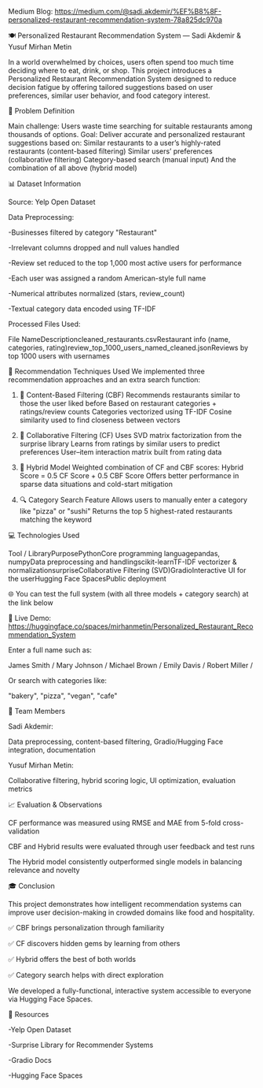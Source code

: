 Medium Blog: https://medium.com/@sadi.akdemir/%EF%B8%8F-personalized-restaurant-recommendation-system-78a825dc970a

🍽️ Personalized Restaurant Recommendation System — Sadi Akdemir & Yusuf Mirhan Metin

In a world overwhelmed by choices, users often spend too much time deciding where to eat, drink, or shop. This project introduces a Personalized Restaurant Recommendation System designed to reduce decision fatigue by offering tailored suggestions based on user preferences, similar user behavior, and food category interest.

🧠 Problem Definition

Main challenge: Users waste time searching for suitable restaurants among thousands of options.
Goal: Deliver accurate and personalized restaurant suggestions based on:
Similar restaurants to a user’s highly-rated restaurants (content-based filtering)
Similar users’ preferences (collaborative filtering)
Category-based search (manual input)
And the combination of all above (hybrid model)

📊 Dataset Information

Source: Yelp Open Dataset

Data Preprocessing:

-Businesses filtered by category "Restaurant"

-Irrelevant columns dropped and null values handled

-Review set reduced to the top 1,000 most active users for performance

-Each user was assigned a random American-style full name

-Numerical attributes normalized (stars, review_count)

-Textual category data encoded using TF-IDF

Processed Files Used:

File NameDescriptioncleaned_restaurants.csvRestaurant info (name, categories, rating)review_top_1000_users_named_cleaned.jsonReviews by top 1000 users with usernames

🧪 Recommendation Techniques Used
We implemented three recommendation approaches and an extra search function:

1. 📘 Content-Based Filtering (CBF)
Recommends restaurants similar to those the user liked before
Based on restaurant categories + ratings/review counts
Categories vectorized using TF-IDF
Cosine similarity used to find closeness between vectors

2. 👥 Collaborative Filtering (CF)
Uses SVD matrix factorization from the surprise library
Learns from ratings by similar users to predict preferences
User–item interaction matrix built from rating data

3. 🧠 Hybrid Model
Weighted combination of CF and CBF scores:
Hybrid Score = 0.5 CF Score + 0.5 CBF Score
Offers better performance in sparse data situations and cold-start mitigation

4. 🔍 Category Search Feature
Allows users to manually enter a category like "pizza" or "sushi"
Returns the top 5 highest-rated restaurants matching the keyword

💻 Technologies Used

Tool / LibraryPurposePythonCore programming languagepandas, numpyData preprocessing and handlingscikit-learnTF-IDF vectorizer & normalizationsurpriseCollaborative Filtering (SVD)GradioInteractive UI for the userHugging Face SpacesPublic deployment

🌐 You can test the full system (with all three models + category search) at the link below

🔗 Live Demo: https://huggingface.co/spaces/mirhanmetin/Personalized_Restaurant_Recommendation_System

Enter a full name such as:

James Smith /
Mary Johnson /
Michael Brown /
Emily Davis /
Robert Miller /

Or search with categories like:

"bakery", "pizza", "vegan", "cafe"

👥 Team Members

Sadi Akdemir:

Data preprocessing, content-based filtering, Gradio/Hugging Face integration, documentation

Yusuf Mirhan Metin:

Collaborative filtering, hybrid scoring logic, UI optimization, evaluation metrics

📈 Evaluation & Observations

CF performance was measured using RMSE and MAE from 5-fold cross-validation

CBF and Hybrid results were evaluated through user feedback and test runs

The Hybrid model consistently outperformed single models in balancing relevance and novelty

🎓 Conclusion

This project demonstrates how intelligent recommendation systems can improve user decision-making in crowded domains like food and hospitality.

✅ CBF brings personalization through familiarity

✅ CF discovers hidden gems by learning from others

✅ Hybrid offers the best of both worlds

✅ Category search helps with direct exploration

We developed a fully-functional, interactive system accessible to everyone via Hugging Face Spaces.

🔗 Resources

-Yelp Open Dataset

-Surprise Library for Recommender Systems

-Gradio Docs

-Hugging Face Spaces
